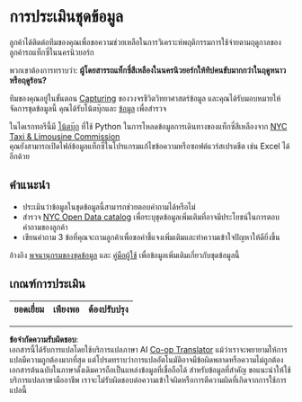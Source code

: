<!--
CO_OP_TRANSLATOR_METADATA:
{
  "original_hash": "564445c39ad29a491abcb9356fc4d47d",
  "translation_date": "2025-08-26T22:27:52+00:00",
  "source_file": "4-Data-Science-Lifecycle/14-Introduction/assignment.md",
  "language_code": "th"
}
-->
# การประเมินชุดข้อมูล

ลูกค้าได้ติดต่อทีมของคุณเพื่อขอความช่วยเหลือในการวิเคราะห์พฤติกรรมการใช้จ่ายตามฤดูกาลของลูกค้ารถแท็กซี่ในนครนิวยอร์ก

พวกเขาต้องการทราบว่า: **ผู้โดยสารรถแท็กซี่สีเหลืองในนครนิวยอร์กให้ทิปคนขับมากกว่าในฤดูหนาวหรือฤดูร้อน?**

ทีมของคุณอยู่ในขั้นตอน [Capturing](Readme.md#Capturing) ของวงจรชีวิตวิทยาศาสตร์ข้อมูล และคุณได้รับมอบหมายให้จัดการชุดข้อมูลนี้ คุณได้รับโน้ตบุ๊กและ [ข้อมูล](../../../../data/taxi.csv) เพื่อสำรวจ

ในไดเรกทอรีนี้มี [โน้ตบุ๊ก](notebook.ipynb) ที่ใช้ Python ในการโหลดข้อมูลการเดินทางของแท็กซี่สีเหลืองจาก [NYC Taxi & Limousine Commission](https://docs.microsoft.com/en-us/azure/open-datasets/dataset-taxi-yellow?tabs=azureml-opendatasets)  
คุณยังสามารถเปิดไฟล์ข้อมูลแท็กซี่ในโปรแกรมแก้ไขข้อความหรือซอฟต์แวร์สเปรดชีต เช่น Excel ได้อีกด้วย

## คำแนะนำ

- ประเมินว่าข้อมูลในชุดข้อมูลนี้สามารถช่วยตอบคำถามได้หรือไม่
- สำรวจ [NYC Open Data catalog](https://data.cityofnewyork.us/browse?sortBy=most_accessed&utf8=%E2%9C%93) เพื่อระบุชุดข้อมูลเพิ่มเติมที่อาจมีประโยชน์ในการตอบคำถามของลูกค้า
- เขียนคำถาม 3 ข้อที่คุณจะถามลูกค้าเพื่อขอคำชี้แจงเพิ่มเติมและทำความเข้าใจปัญหาให้ดียิ่งขึ้น

อ้างอิง [พจนานุกรมของชุดข้อมูล](https://www1.nyc.gov/assets/tlc/downloads/pdf/data_dictionary_trip_records_yellow.pdf) และ [คู่มือผู้ใช้](https://www1.nyc.gov/assets/tlc/downloads/pdf/trip_record_user_guide.pdf) เพื่อข้อมูลเพิ่มเติมเกี่ยวกับชุดข้อมูลนี้

## เกณฑ์การประเมิน

ยอดเยี่ยม | เพียงพอ | ต้องปรับปรุง  
--- | --- | ---  

---

**ข้อจำกัดความรับผิดชอบ**:  
เอกสารนี้ได้รับการแปลโดยใช้บริการแปลภาษา AI [Co-op Translator](https://github.com/Azure/co-op-translator) แม้ว่าเราจะพยายามให้การแปลมีความถูกต้องมากที่สุด แต่โปรดทราบว่าการแปลอัตโนมัติอาจมีข้อผิดพลาดหรือความไม่ถูกต้อง เอกสารต้นฉบับในภาษาดั้งเดิมควรถือเป็นแหล่งข้อมูลที่เชื่อถือได้ สำหรับข้อมูลที่สำคัญ ขอแนะนำให้ใช้บริการแปลภาษามืออาชีพ เราจะไม่รับผิดชอบต่อความเข้าใจผิดหรือการตีความผิดที่เกิดจากการใช้การแปลนี้